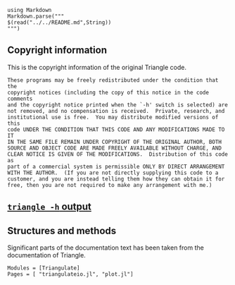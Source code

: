 ````@eval
using Markdown
Markdown.parse("""
$(read("../../README.md",String))
""")
````
## Copyright information

This is the copyright information of the original Triangle code.

```
These programs may be freely redistributed under the condition that the
copyright notices (including the copy of this notice in the code comments
and the copyright notice printed when the `-h' switch is selected) are
not removed, and no compensation is received.  Private, research, and
institutional use is free.  You may distribute modified versions of this
code UNDER THE CONDITION THAT THIS CODE AND ANY MODIFICATIONS MADE TO IT
IN THE SAME FILE REMAIN UNDER COPYRIGHT OF THE ORIGINAL AUTHOR, BOTH
SOURCE AND OBJECT CODE ARE MADE FREELY AVAILABLE WITHOUT CHARGE, AND
CLEAR NOTICE IS GIVEN OF THE MODIFICATIONS.  Distribution of this code as
part of a commercial system is permissible ONLY BY DIRECT ARRANGEMENT
WITH THE AUTHOR.  (If you are not directly supplying this code to a
customer, and you are instead telling them how they can obtain it for
free, then you are not required to make any arrangement with me.)
```

## [`triangle -h` output](triangle-h.md)




## Structures and methods

Significant parts of the documentation text has been taken from the documentation
of Triangle.

```@autodocs
Modules = [Triangulate]
Pages = [ "triangulateio.jl", "plot.jl"]
```

